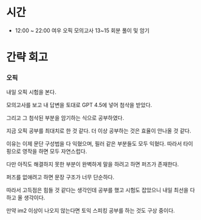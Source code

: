 # 시간

- 12:00 ~ 22:00 여우 오픽 모의고사 13~15 회분 풀이 및 암기

# 간략 회고

### 오픽

내일 오픽 시험을 본다.

모의고사를 보고 내 답변을 토대로 GPT 4.5에 넣어 첨삭을 받았다.

그리고 그 첨삭된 부분을 암기하는 식으로 공부하였다.

지금 오픽 공부를 최대치로 한 것 같다. 더 이상 공부하는 것은 효율이 안나올 것 같다.

이유는 이제 문단 구성법을 다 익혔으며, 필러 같은 부분들도 모두 익혔다. 따라서 타이핑으로 영작을 하면 모두 자연스럽다.

다만 아직도 해결하지 못한 부분이 완벽하게 말을 하려고 하면 퍼즈가 존재한다.

퍼즈를 없애려고 하면 문장 구조가 너무 단순하다.

따라서 고득점은 힘들 것 같다는 생각인데 공부를 했고 시험도 잡았으니 내일 최선을 다하고 올 생각이다.

만약 im2 이상이 나오지 않는다면 토익 스피킹 공부를 하는 것도 구상 중이다.